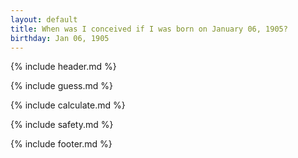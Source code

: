 ```yaml
---
layout: default
title: When was I conceived if I was born on January 06, 1905?
birthday: Jan 06, 1905
---
```


{% include header.md %}

{% include guess.md %}

{% include calculate.md %}

{% include safety.md %}

{% include footer.md %}



